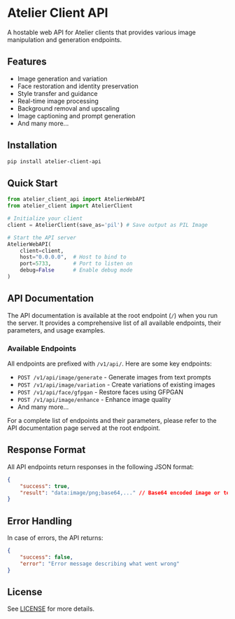 # Atelier Client API

A hostable web API for Atelier clients that provides various image manipulation and generation endpoints.

## Features

- Image generation and variation
- Face restoration and identity preservation
- Style transfer and guidance
- Real-time image processing
- Background removal and upscaling
- Image captioning and prompt generation
- And many more...

## Installation

```bash
pip install atelier-client-api
```

## Quick Start

```python
from atelier_client_api import AtelierWebAPI
from atelier_client import AtelierClient

# Initialize your client
client = AtelierClient(save_as='pil') # Save output as PIL Image

# Start the API server
AtelierWebAPI(
    client=client,
    host="0.0.0.0",  # Host to bind to
    port=5733,       # Port to listen on
    debug=False      # Enable debug mode
)
```

## API Documentation

The API documentation is available at the root endpoint (`/`) when you run the server. It provides a comprehensive list of all available endpoints, their parameters, and usage examples.

### Available Endpoints

All endpoints are prefixed with `/v1/api/`. Here are some key endpoints:

- `POST /v1/api/image/generate` - Generate images from text prompts
- `POST /v1/api/image/variation` - Create variations of existing images
- `POST /v1/api/face/gfpgan` - Restore faces using GFPGAN
- `POST /v1/api/image/enhance` - Enhance image quality
- And many more...

For a complete list of endpoints and their parameters, please refer to the API documentation page served at the root endpoint.

## Response Format

All API endpoints return responses in the following JSON format:

```json
{
    "success": true,
    "result": "data:image/png;base64,..." // Base64 encoded image or text result
}
```

## Error Handling

In case of errors, the API returns:

```json
{
    "success": false,
    "error": "Error message describing what went wrong"
}
```

## License

See [LICENSE](LICENSE) for more details.
